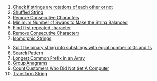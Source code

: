 1. [Check if strings are rotations of each other or not](https://www.geeksforgeeks.org/problems/check-if-strings-are-rotations-of-each-other-or-not-1587115620/1)
2. [Shuffled String](https://www.geeksforgeeks.org/check-if-the-given-string-is-shuffled-substring-of-another-string/)
3. [Remove Consecutive Characters](https://www.geeksforgeeks.org/problems/consecutive-elements2306/1)
4. [Minimum Number of Swaps to Make the String Balanced](https://leetcode.com/problems/minimum-number-of-swaps-to-make-the-string-balanced/description/)
8. [Find first repeated character](https://www.geeksforgeeks.org/problems/find-first-repeated-character4108/1)
10. [Remove Consecutive Characters](https://www.geeksforgeeks.org/problems/consecutive-elements2306/1)
13. [Isomorphic Strings](https://leetcode.com/problems/isomorphic-strings/description/)
<!-- To do -->
5. [Split the binary string into substrings with equal number of 0s and 1s](https://www.geeksforgeeks.org/problems/split-the-binary-string-into-substrings-with-equal-number-of-0s-and-1s/1?itm_source=geeksforgeeks&itm_medium=article&itm_campaign=bottom_sticky_on_article)
6. [Search Pattern](https://www.geeksforgeeks.org/problems/search-pattern-rabin-karp-algorithm--141631/1)
7. [Longest Common Prefix in an Array](https://www.geeksforgeeks.org/problems/longest-common-prefix-in-an-array5129/1)
9. [Group Anagrams](https://leetcode.com/problems/group-anagrams/description/)
11. [Count Customers Who Did Not Get A Computer](https://www.naukri.com/code360/problems/count-customers-who-did-not-get-a-computer_1115775)
12. [Transform String](https://www.geeksforgeeks.org/problems/transform-string5648/1)

[]()
[]()
[]()
[]()
[]()
[]()